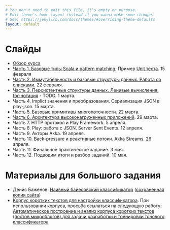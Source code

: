 ```yaml
---
# You don't need to edit this file, it's empty on purpose.
# Edit theme's home layout instead if you wanna make some changes
# See: https://jekyllrb.com/docs/themes/#overriding-theme-defaults
layout: default
---
```


# Слайды

* [Обзор курса](slides/index.html)
* [Часть 1. Базовые типы Scala и pattern matching](slides/day1.html); Пример [Unit теста](https://github.com/maxcom/scala-course/tree/gh-pages/code/unit-test-demo). 15 февраля
* [Часть 2. Иммутабельность и базовые структуры данных. Работа со списками.](slides/day2.html) 22 февраля.
* [Часть 3. Персистентные структуры данных. Ленивые вычисления. for-нотация](slides/day3.html) - TODO. 1 марта.
* Часть 4. Implict значения и преобразования. Сериализация JSON в play-json. 15 марта.
* [Часть 5. Базовые примитивы многопоточности](slides/day5.html). 22 марта.
* [Часть 6. Архитектура высоконагруженных приложений](slides/day6.html). 29 марта.
* Часть 7. HTTP протокол и Play Framework. 5 апреля.
* Часть 8. Play: работа с JSON. Server Sent Events. 12 апреля.
* Часть 9. Акторы Akka. 19 апреля.
* Часть 10. Back-pressure и реактивные потоки. Akka Streams. 26 апреля.
* Часть 11. Финальное практическое задание. 3 мая.
* Часть 12. Подводим итоги и разбор заданий. 10 мая.

# Материалы для большого задания

* Денис Баженов: [Наивный байесовский классификатор](http://bazhenov.me/blog/2012/06/11/naive-bayes.html) ([сохраненная копия сайта](https://github.com/maxcom/bazhenov.github.com))
* [Корпус коротких текстов для настройки классификатора](http://study.mokoron.com/). При использовании корпуса, просьба ссылаться на 
  следующую работу: [Автоматическое построение и анализ корпуса коротких текстов (постов микроблогов) для задачи разработки и тренировки тонового классификатора](https://elibrary.ru/item.asp?id=20399632)


